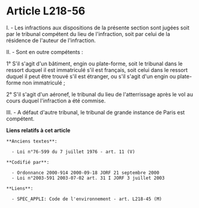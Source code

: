 # Article L218-56

I. - Les infractions aux dispositions de la présente section sont jugées soit par le tribunal compétent du lieu de
l'infraction, soit par celui de la résidence de l'auteur de l'infraction.

II. - Sont en outre compétents :

1° S'il s'agit d'un bâtiment, engin ou plate-forme, soit le tribunal dans le ressort duquel il est immatriculé s'il est
français, soit celui dans le ressort duquel il peut être trouvé s'il est étranger, ou s'il s'agit d'un engin ou plate-forme
non immatriculé ;

2° S'il s'agit d'un aéronef, le tribunal du lieu de l'atterrissage après le vol au cours duquel l'infraction a été commise.

III. - A défaut d'autre tribunal, le tribunal de grande instance de Paris est compétent.

**Liens relatifs à cet article**

	**Anciens textes**:

	  - Loi n°76-599 du 7 juillet 1976 - art. 11 (V)

	**Codifié par**:

	  - Ordonnance 2000-914 2000-09-18 JORF 21 septembre 2000
	  - Loi n°2003-591 2003-07-02 art. 31 I JORF 3 juillet 2003

	**Liens**:

	  - SPEC_APPLI: Code de l'environnement - art. L218-45 (M)
